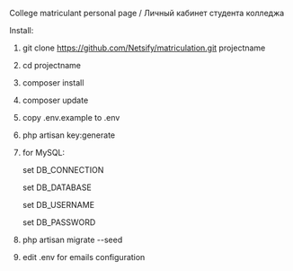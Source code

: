 College matriculant personal page / Личный кабинет студента колледжа

Install:
1. git clone https://github.com/Netsify/matriculation.git projectname
2. cd projectname
3. composer install
4. composer update
5. copy .env.example to .env
6. php artisan key:generate
7. for MySQL:

    set DB_CONNECTION
    
    set DB_DATABASE
    
    set DB_USERNAME
    
    set DB_PASSWORD
8. php artisan migrate --seed
9. edit .env for emails configuration


